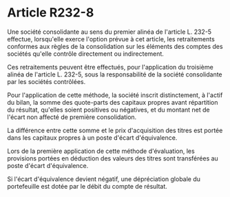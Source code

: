 # Article R232-8

Une société consolidante au sens du premier alinéa de l'article L. 232-5 effectue, lorsqu'elle exerce l'option prévue à cet article, les retraitements conformes aux règles de la consolidation sur les éléments des comptes des sociétés qu'elle contrôle directement ou indirectement.

Ces retraitements peuvent être effectués, pour l'application du troisième alinéa de l'article L. 232-5, sous la responsabilité de la société consolidante par les sociétés contrôlées.

Pour l'application de cette méthode, la société inscrit distinctement, à l'actif du bilan, la somme des quote-parts des capitaux propres avant répartition du résultat, qu'elles soient positives ou négatives, et du montant net de l'écart non affecté de première consolidation.

La différence entre cette somme et le prix d'acquisition des titres est portée dans les capitaux propres à un poste d'écart d'équivalence.

Lors de la première application de cette méthode d'évaluation, les provisions portées en déduction des valeurs des titres sont transférées au poste d'écart d'équivalence.

Si l'écart d'équivalence devient négatif, une dépréciation globale du portefeuille est dotée par le débit du compte de résultat.
